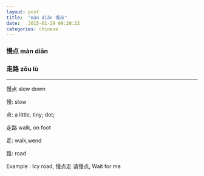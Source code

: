 ```yaml
---
layout: post
title:  "màn diǎn 慢点"
date:   2015-01-29 09:20:22
categories: chinese
---
```

### 慢点 màn diǎn

### 走路 zǒu lù

-----------
慢点 slow down

慢: slow

点: a little, tiny; dot;

走路 walk, on foot

走: walk,wend

路: road


Example :
  Icy road, 慢点走
  请慢点, Wait for me

